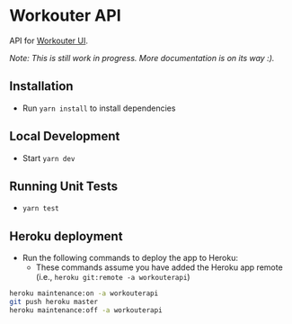 # Workouter API

API for [Workouter UI](https://github.com/diegocasmo/workouter-ui).

*Note: This is still work in progress. More documentation is on its way :).*

## Installation
  - Run `yarn install` to install dependencies

## Local Development
  - Start `yarn dev`

## Running Unit Tests
  - `yarn test`

## Heroku deployment
  - Run the following commands to deploy the app to Heroku:
    - These commands assume you have added the Heroku app remote (i.e., `heroku git:remote -a workouterapi`)
``` bash
heroku maintenance:on -a workouterapi
git push heroku master
heroku maintenance:off -a workouterapi
```
